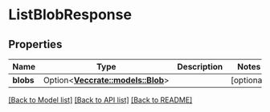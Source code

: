 # ListBlobResponse

## Properties

Name | Type | Description | Notes
------------ | ------------- | ------------- | -------------
**blobs** | Option<[**Vec<crate::models::Blob>**](Blob.md)> |  | [optional]

[[Back to Model list]](../README.md#documentation-for-models) [[Back to API list]](../README.md#documentation-for-api-endpoints) [[Back to README]](../README.md)



